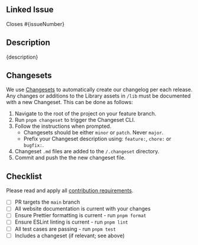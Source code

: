 ## Linked Issue

Closes #{issueNumber}

## Description

{description}

## Changesets

We use [Changesets](https://github.com/changesets/changesets) to automatically create our changelog per each release. Any changes or additions to the Library assets in `/lib` must be documented with a new Changeset. This can be done as follows:

1. Navigate to the root of the project on your feature branch.
2. Run `pnpm changeset` to trigger the Changeset CLI.
3. Follow the instructions when prompted.
    - Changesets should be either `minor` or `patch`. Never `major`.
    - Prefix your Changeset description using: `feature:`, `chore:` or `bugfix:`.
4. Changeset `.md` files are added to the `/.changeset` directory.
5. Commit and push the the new changeset file.

## Checklist

Please read and apply all [contribution requirements](https://github.com/skeletonlabs/floating-ui-svelte/blob/chore/main/CONTRIBUTING.md).

- [ ] PR targets the `main` branch
- [ ] All website documentation is current with your changes
- [ ] Ensure Prettier formatting is current - run `pnpm format`
- [ ] Ensure ESLint linting is current - run `pnpm lint`
- [ ] All test cases are passing - run `pnpm test`
- [ ] Includes a changeset (if relevant; see above)
